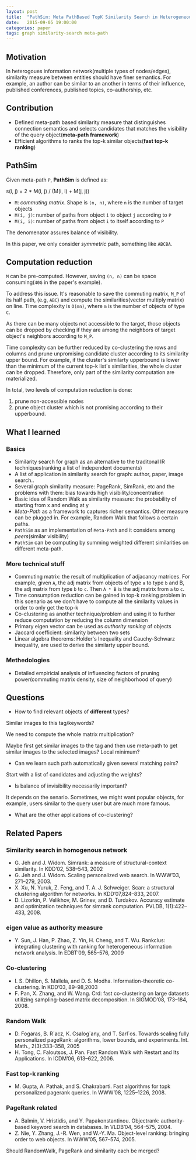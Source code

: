 ```yaml
---
layout: post
title:  "PathSim: Meta PathBased TopK Similarity Search in Heterogeneous Information Networks"
date:   2015-09-05 19:00:00
categories: paper
tags: graph similarity-search meta-path
---
```


## Motivation

In heterogoues information network(multiple types of nodes/edges), similarity measure between entities should have finer semantics. For example, an author can be similar to an another in terms of their influence, published conferences, published topics, co-authorship, etc. 


## Contribution

- Defined meta-path based similarity measure that distinguishes connection semantics and selects candidates that matches the visibility of the query object(**meta-path framework**)
- Efficient algorithms to ranks the top-k similar objects(**fast top-k ranking**)



## PathSim

Given meta-path `P`, **PathSim** is defined as:

   s(i, j) = 2 * M(i, j) / (M(i, i) + M(j, j))

- `M`: *commuting matrix*. Shape is `(n, n)`, where `n` is the number of target objects
- `M(i, j)`: number of paths from object `i` to object `j` according to `P`
- `M(i, i)`: number of paths from object `i` to itself according to `P`

The denomenator assures balance of visibility.

In this paper, we only consider *symmetric* path, something like `ABCBA`.

## Computation reduction

`M` can be pre-computed. However, saving `(n, n)` can be space consuming(`40G` in the paper's example). 

To address this issue. It's reasonable to save the commuting matrix, `M_P` of its half path, (e.g, `ABC`) and compute the similarities(vector multiply matrix) on line. Time complexity is `O(mn)`, where `m` is the number of objects of type `C`.

As there can be many objects not accessible to the target, those objects can be dropped by checking if they are among the neighbors of target object's neighbors according to `M_P`. 

Time complexity can be further reduced by co-clustering the rows and columns and prune unpromising candidate cluster according to its similarity upper bound. For example, if the cluster's similarty upperbound is lower than the minimum of the current top-k list's similarities, the whole cluster can be dropped. Therefore, only part of the similarity computation are materialized.

In total, two levels of computation reduction is done:

1. prune non-accessible nodes
2. prune object cluster which is not promising according to their upperbound.


## What I learned

### Basics

- Similarity search for graph as an alternative to the traditonal IR techniques(ranking a list of independent documents)
- A list of application in similarity search for graph: author, paper, image search..
- Several graph similarity measure: PageRank, SimRank, etc and the problems with them: bias towards high visibility/concentration
- Basic idea of Random Walk as similarity measure: the probability of starting from x and ending at y
- *Meta-Path* as a framework to captures richer semantics. Other measure can be plugged in. For example, Random Walk that follows a certain paths.
- `PathSim` as an implementation of `Meta-Path` and it considers  among *peers*(similar visibility)
- `PathSim` can be computing by summing weighted different similarities on different meta-path.

### More technical stuff

- Commuting matrix: the result of multiplication of adjacancy matrices. For example, given `A`, the adj matrix from objects of type `a` to type `b` and B, the adj matrix from type `b` to `c`. Then `A * B` is the adj matrix from `a` to `c`.
- Time consumption reduction can be gained in top-k ranking problem in this scenario as we don't have to compute all the similarity values in order to only get the top-k
- Co-clustering as another technique/problem and using it to further reduce computation by reducing the column dimension
- Primary eigen vector can be used as *authority ranking* of objects
- Jaccard coefficient: similarity between two sets
- Linear algebra theorems: Holder's Inequality and Cauchy-Schwarz inequality, are used to derive the similarty upper bound.

### Methedologies

- Detailed empiricial analysis of influencing factors of pruning power(commuting matrix density, size of neighborhood of query)

## Questions

- How to find relevant objects of **different** types?

Similar images to this tag/keywords? 

We need to compute the whole matrix multiplication?

Maybe first get similar images to the tag and then use meta-path to get similar images to the selected images? Local minimum?


- Can we learn such path automatically given several matching pairs?

Start with a list of candidates and adjusting the weights?

- Is balance of invisibility necessarily important?

It depends on the senario. Sometimes, we might want popular objects, for example, users similar to the query user but are much more famous.

- What are the other applications of co-clustering?

## Related Papers

### Similarity search in homogenous network

- G. Jeh and J. Widom. Simrank: a measure of structural-context similarity. In KDD’02, 538–543, 2002
- G. Jeh and J. Widom. Scaling personalized web search. In WWW’03, 271–279, 2003.
- X. Xu, N. Yuruk, Z. Feng, and T. A. J. Schweiger. Scan: a structural clustering algorithm for networks. In KDD’07,824–833, 2007.
- D. Lizorkin, P. Velikhov, M. Grinev, and D. Turdakov. Accuracy estimate and optimization techniques for simrank computation. PVLDB, 1(1):422–433, 2008.

### eigen value as authority measure

- Y. Sun, J. Han, P. Zhao, Z. Yin, H. Cheng, and T. Wu. Rankclus: integrating clustering with ranking for heterogeneous information network analysis. In EDBT’09, 565–576, 2009

### Co-clustering

- I. S. Dhillon, S. Mallela, and D. S. Modha. Information-theoretic co-clustering. In KDD’03, 89–98,2003
- F. Pan, X. Zhang, and W. Wang. Crd: fast co-clustering on large datasets utilizing sampling-based matrix decomposition. In SIGMOD’08, 173–184, 2008.

### Random Walk

- D. Fogaras, B. R´acz, K. Csalog´any, and T. Sarl´os. Towards scaling fully personalized pageRank: algorithms, lower bounds, and experiments. Int. Math., 2(3):333–358, 2005
- H. Tong, C. Faloutsos, J. Pan. Fast Random Walk with Restart and Its Applications. In ICDM’06, 613–622, 2006.

### Fast top-k ranking

- M. Gupta, A. Pathak, and S. Chakrabarti. Fast algorithms for topk personalized pagerank queries. In WWW’08, 1225–1226, 2008.

### PageRank related

- A. Balmin, V. Hristidis, and Y. Papakonstantinou. Objectrank: authority-based keyword search in databases. In VLDB’04, 564–575, 2004.
- Z. Nie, Y. Zhang, J.-R. Wen, and W.-Y. Ma. Object-level ranking: bringing order to web objects. In WWW’05, 567–574, 2005.

Should RandomWalk, PageRank and similarity each be merged?

